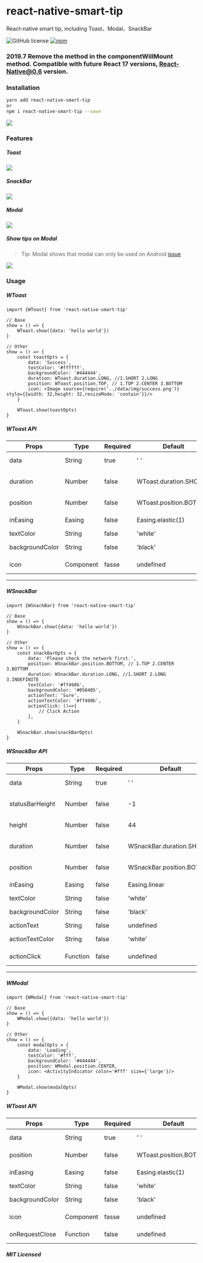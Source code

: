 # react-native-smart-tip
React-native smart tip, including Toast、Modal、SnackBar

![GitHub license](https://img.shields.io/badge/license-MIT-green.svg)
[![npm](https://img.shields.io/npm/v/react-native-smart-tip.svg?style=flat)](https://npmjs.com/package/react-native-smart-tip)

### 2019.7 Remove the method in the componentWillMount method. Compatible with future React 17 versions, React-Native@0.6 version.

### Installation
```bash
yarn add react-native-smart-tip
or
npm i react-native-smart-tip --save 
```

![](https://raw.githubusercontent.com/mochixuan/react-native-smart-tip/master/img/main.jpg)

### Features

##### Toast

![](https://github.com/mochixuan/react-native-smart-tip/blob/master/img/toast.gif?raw=true)

##### SnackBar
![](https://github.com/mochixuan/react-native-smart-tip/blob/master/img/snackbar.gif?raw=true)

##### Modal
![](https://github.com/mochixuan/react-native-smart-tip/blob/master/img/modal.gif?raw=true)

##### Show tips on Modal 
> Tip: Modal shows that modal can only be used on Android [issue](https://github.com/facebook/react-native/issues/3445)

![](https://github.com/mochixuan/react-native-smart-tip/blob/master/img/modal1.gif?raw=true)

### Usage

##### WToast
```
import {WToast} from 'react-native-smart-tip'

// Base 
show = () => {
	WToast.show({data: 'hello world'})
}

// Other
show = () => {
	const toastOpts = {
	    data: 'Success',
	    textColor: '#ffffff',
	    backgroundColor: '#444444',
	    duration: WToast.duration.LONG, //1.SHORT 2.LONG
	    position: WToast.position.TOP, // 1.TOP 2.CENTER 3.BOTTOM
	    icon: <Image source={require('../data/img/success.png')} style={{width: 32,height: 32,resizeMode: 'contain'}}/>
	}
	
	WToast.show(toastOpts)
}

```
##### WToast API
 Props |	Type	  | Required	 | Default    | Description
-------| -------- | -------- | ----------- | -----------
data     | String  | true     | ' '| Displayed content
duration | Number | false | WToast.duration.SHORT | The duration of the toast
position | Number   | false  | WToast.position.BOTTOM | Displayed position
inEasing | Easing   | false  | Easing.elastic(1)| Admission animation
textColor| String | false |'white'| font color
backgroundColor| String | false | 'black' | background color
icon | Component | fasse | undefined | Image to be displayed

---

##### WSnackBar
```
import {WSnackBar} from 'react-native-smart-tip'

// Base 
show = () => {
	WSnackBar.show({data: 'hello world'})
}

// Other
show = () => {
	const snackBarOpts = {
	    data: 'Please check the network first.',
	    position: WSnackBar.position.BOTTOM, // 1.TOP 2.CENTER 3.BOTTOM
	    duration: WSnackBar.duration.LONG, //1.SHORT 2.LONG 3.INDEFINITE
	    textColor: '#ff490b',
	    backgroundColor: '#050405',
	    actionText: 'Sure',
	    actionTextColor: '#ff490b',
	    actionClick: ()=>{
	    	// Click Action
	    },
	}
	
	WSnackBar.show(snackBarOpts)
}

```

##### WSnackBar API
 Props |	Type	  | Required	 | Default    | Description
-------| -------- | -------- | ----------- | -----------
data     | String  | true     | ' '| Displayed content
statusBarHeight | Number | false | -1 | Prevent Android statusBar
height | Number | false | 44 | Height to display
duration | Number | false | WSnackBar.duration.SHORT | The duration of the toast
position | Number   | false  | WSnackBar.position.BOTTOM | Displayed position
inEasing | Easing   | false  | Easing.linear| Admission animation
textColor| String | false |'white'| font color
backgroundColor| String | false | 'black' | background color
actionText | String | false | undefined | action text
actionTextColor | String | false | 'white' | action text color
actionClick | Function | false |  undefined | listener click

---

##### WModal 
```
import {WModal} from 'react-native-smart-tip'

// Base 
show = () => {
	WModal.show({data: 'hello world'})
}

// Other
show = () => {
	const modalOpts = {
	    data: 'Loading',
	    textColor: '#fff',
	    backgroundColor: '#444444',
	    position: WModal.position.CENTER,
	    icon: <ActivityIndicator color='#fff' size={'large'}/>
	}
	
	WModal.show(modalOpts)
}

```
##### WToast API
 Props |	Type	  | Required	 | Default    | Description
-------| -------- | -------- | ----------- | -----------
data     | String  | true     | ' '| Displayed content
position | Number   | false  | WToast.position.BOTTOM | Displayed position
inEasing | Easing   | false  | Easing.elastic(1)| Admission animation
textColor| String | false |'white'| font color
backgroundColor| String | false | 'black' | background color
icon | Component | fasse | undefined | Image to be displayed
onRequestClose|Function|false| undefined| Android Back

##### MIT Licensed
